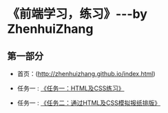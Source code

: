# 《前端学习，练习》---by ZhenhuiZhang

## 第一部分

* 首页：(http://zhenhuizhang.github.io/index.html)

* 任务一 : [《任务一：HTML及CSS练习》](http://zhenhuizhang.github.io/public/task1.html)
* 任务一 : [《任务二：通过HTML及CSS模拟报纸排版》](http://zhenhuizhang.github.io/public/task2-post.html)